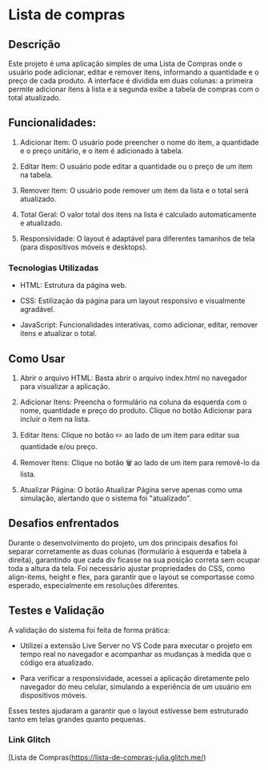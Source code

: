 # Lista de compras

## **Descrição**
Este projeto é uma aplicação simples de uma Lista de Compras onde o usuário pode adicionar, editar e remover itens, informando a quantidade e o preço de cada produto. A interface é dividida em duas colunas: a primeira permite adicionar itens à lista e a segunda exibe a tabela de compras com o total atualizado.

## **Funcionalidades:**
1. Adicionar Item: O usuário pode preencher o nome do item, a quantidade e o preço unitário, e o item é adicionado à tabela.

2. Editar Item: O usuário pode editar a quantidade ou o preço de um item na tabela.

3. Remover Item: O usuário pode remover um item da lista e o total será atualizado.

4. Total Geral: O valor total dos itens na lista é calculado automaticamente e atualizado.

5. Responsividade: O layout é adaptável para diferentes tamanhos de tela (para dispositivos móveis e desktops).

### **Tecnologias Utilizadas**
- HTML: Estrutura da página web.

- CSS: Estilização da página para um layout responsivo e visualmente agradável.

- JavaScript: Funcionalidades interativas, como adicionar, editar, remover itens e atualizar o total.

## **Como Usar**
1. Abrir o arquivo HTML: Basta abrir o arquivo index.html no navegador para visualizar a aplicação.

2. Adicionar Itens: Preencha o formulário na coluna da esquerda com o nome, quantidade e preço do produto. Clique no botão Adicionar para incluir o item na lista.

3. Editar Itens: Clique no botão ✏️ ao lado de um item para editar sua quantidade e/ou preço.

4. Remover Itens: Clique no botão 🗑️ ao lado de um item para removê-lo da lista.

5. Atualizar Página: O botão Atualizar Página serve apenas como uma simulação, alertando que o sistema foi "atualizado".

## **Desafios enfrentados**
Durante o desenvolvimento do projeto, um dos principais desafios foi separar corretamente as duas colunas (formulário à esquerda e tabela à direita), garantindo que cada div ficasse na sua posição correta sem ocupar toda a altura da tela. Foi necessário ajustar propriedades do CSS, como align-items, height e flex, para garantir que o layout se comportasse como esperado, especialmente em resoluções diferentes.

## **Testes e Validação**
A validação do sistema foi feita de forma prática:

- Utilizei a extensão Live Server no VS Code para executar o projeto em tempo real no navegador e acompanhar as mudanças à medida que o código era atualizado.

- Para verificar a responsividade, acessei a aplicação diretamente pelo navegador do meu celular, simulando a experiência de um usuário em dispositivos móveis.

Esses testes ajudaram a garantir que o layout estivesse bem estruturado tanto em telas grandes quanto pequenas.

### **Link Glitch**
[Lista de Compras(https://lista-de-compras-julia.glitch.me/)
